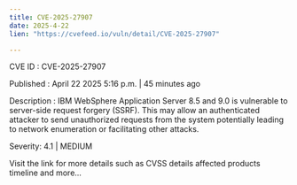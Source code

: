```yaml
---
title: CVE-2025-27907
date: 2025-4-22
lien: "https://cvefeed.io/vuln/detail/CVE-2025-27907"

---
```


CVE ID : CVE-2025-27907

Published :  April 22
2025
5:16 p.m. | 45 minutes ago

Description : IBM WebSphere Application Server 8.5 and 9.0 is vulnerable to server-side request forgery (SSRF). This may allow an authenticated attacker to send unauthorized requests from the system
potentially leading to network enumeration or facilitating other attacks.

Severity: 4.1 | MEDIUM

Visit the link for more details
such as CVSS details
affected products
timeline
and more...
